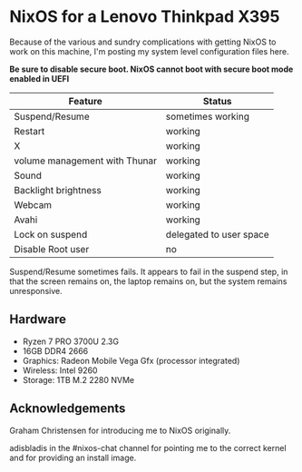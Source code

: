 # NixOS for a Lenovo Thinkpad X395

Because of the various and sundry complications with getting NixOS to work on this machine, I'm posting my system level configuration files here.

**Be sure to disable secure boot. NixOS cannot boot with secure boot mode enabled in UEFI**

| Feature                       | Status                  |
| ----------------------------- | ----------------------- |
| Suspend/Resume                | sometimes working       |
| Restart                       | working                 |
| X                             | working                 |
| volume management with Thunar | working                 |
| Sound                         | working                 |
| Backlight brightness          | working                 |
| Webcam                        | working                 |
| Avahi                         | working                 |
| Lock on suspend               | delegated to user space |
| Disable Root user             | no                      |

Suspend/Resume sometimes fails. It appears to fail in the suspend step, in that the screen remains on, the laptop remains on, but the system remains unresponsive.

## Hardware

* Ryzen 7 PRO 3700U 2.3G
* 16GB DDR4 2666
* Graphics: Radeon Mobile Vega Gfx (processor integrated)
* Wireless: Intel 9260
* Storage: 1TB M.2 2280 NVMe

## Acknowledgements

Graham Christensen for introducing me to NixOS originally.

adisbladis in the #nixos-chat channel for pointing me to the correct kernel and for providing an install image.

